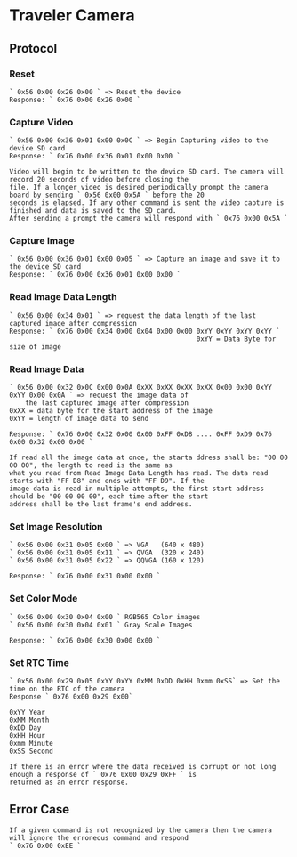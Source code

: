 # Traveler Camera

## Protocol

### Reset
    ` 0x56 0x00 0x26 0x00 ` => Reset the device 
    Response: ` 0x76 0x00 0x26 0x00 `

### Capture Video
    ` 0x56 0x00 0x36 0x01 0x00 0x0C ` => Begin Capturing video to the device SD card
    Response: ` 0x76 0x00 0x36 0x01 0x00 0x00 `

    Video will begin to be written to the device SD card. The camera will record 20 seconds of video before closing the
    file. If a longer video is desired periodically prompt the camera board by sending ` 0x56 0x00 0x5A ` before the 20
    seconds is elapsed. If any other command is sent the video capture is finished and data is saved to the SD card.
    After sending a prompt the camera will respond with ` 0x76 0x00 0x5A `

### Capture Image
    ` 0x56 0x00 0x36 0x01 0x00 0x05 ` => Capture an image and save it to the device SD card
    Response: ` 0x76 0x00 0x36 0x01 0x00 0x00 `

### Read Image Data Length
    ` 0x56 0x00 0x34 0x01 ` => request the data length of the last captured image after compression
    Response: ` 0x76 0x00 0x34 0x00 0x04 0x00 0x00 0xYY 0xYY 0xYY 0xYY `
                                                   0xYY = Data Byte for size of image

### Read Image Data
    ` 0x56 0x00 0x32 0x0C 0x00 0x0A 0xXX 0xXX 0xXX 0xXX 0x00 0x00 0xYY 0xYY 0x00 0x0A ` => request the image data of
        the last captured image after compression
    0xXX = data byte for the start address of the image
    0xYY = length of image data to send

    Response: ` 0x76 0x00 0x32 0x00 0x00 0xFF 0xD8 .... 0xFF 0xD9 0x76 0x00 0x32 0x00 0x00 `

    If read all the image data at once, the starta ddress shall be: "00 00 00 00", the length to read is the same as 
    what you read from Read Image Data Length has read. The data read starts with "FF D8" and ends with "FF D9". If the 
    image data is read in multiple attempts, the first start address should be "00 00 00 00", each time after the start
    address shall be the last frame's end address.

### Set Image Resolution
    ` 0x56 0x00 0x31 0x05 0x00 ` => VGA   (640 x 480)
    ` 0x56 0x00 0x31 0x05 0x11 ` => QVGA  (320 x 240)
    ` 0x56 0x00 0x31 0x05 0x22 ` => QQVGA (160 x 120)
    
    Response: ` 0x76 0x00 0x31 0x00 0x00 `

### Set Color Mode
    ` 0x56 0x00 0x30 0x04 0x00 ` RGB565 Color images
    ` 0x56 0x00 0x30 0x04 0x01 ` Gray Scale Images
    
    Response: ` 0x76 0x00 0x30 0x00 0x00 `

### Set RTC Time
    ` 0x56 0x00 0x29 0x05 0xYY 0xYY 0xMM 0xDD 0xHH 0xmm 0xSS` => Set the time on the RTC of the camera
    Response ` 0x76 0x00 0x29 0x00`

    0xYY Year
    0xMM Month
    0xDD Day
    0xHH Hour
    0xmm Minute
    0xSS Second

    If there is an error where the data received is corrupt or not long enough a response of ` 0x76 0x00 0x29 0xFF ` is
    returned as an error response.


## Error Case
    If a given command is not recognized by the camera then the camera will ignore the erroneous command and respond
    ` 0x76 0x00 0xEE `
